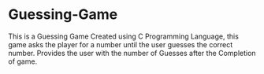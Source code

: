 # Guessing-Game
This is a Guessing Game Created using C Programming Language, this game asks the player for a number until the user guesses the correct number.
Provides the user with the number of Guesses after the Completion of game.
